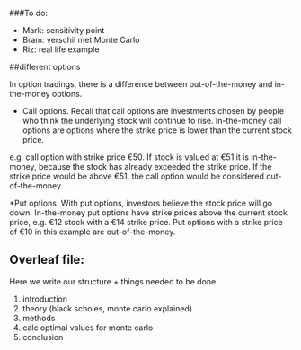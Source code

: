 ###To do:

* Mark: sensitivity point
* Bram: verschil met Monte Carlo
* Riz: real life example

##different options

In option tradings, there is a difference between out-of-the-money and in-the-money options.


* Call options. Recall that call options are investments chosen by people who think the underlying stock will continue to rise. In-the-money call options are options where the strike price is lower than the current stock price.

e.g. call option with strike price €50. If stock is valued at €51 it is in-the-money, because the stock has already exceeded the strike price. If the strike price would be above €51, the call option would be considered out-of-the-money.

*Put options. With put options, investors believe the stock price will go down. In-the-money put options have strike prices above the current stock price, e.g. €12 stock with a €14 strike price. Put options with a strike price of €10 in this example are out-of-the-money.


## Overleaf file:
Here we write our structure + things needed to be done.

1. introduction
2. theory (black scholes, monte carlo explained)
2. methods
3. calc optimal values for monte carlo
3. conclusion
